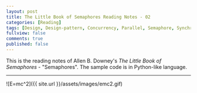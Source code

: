 ```yaml
---
layout: post
title: The Little Book of Semaphores Reading Notes - 02
categories: [Reading]
tags: [Design, Design-pattern, Concurrency, Parallel, Semaphore, Synchronization]
fullview: false
comments: true
published: false
---
```


This is the reading notes of Allen B. Downey's *The Little Book of Semaphores* - "Semaphores". The sample code is in Python-like language.





---
![E=mc^2]({{ site.url }}/assets/images/emc2.gif)
